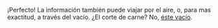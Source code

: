 ¡Perfecto! La información también puede viajar por el aire, o, para mas exactitud, a través del vacío. ¿El corte de carne? No, [éste vacío](https://es.wikipedia.org/wiki/Vac%C3%ADo). 
